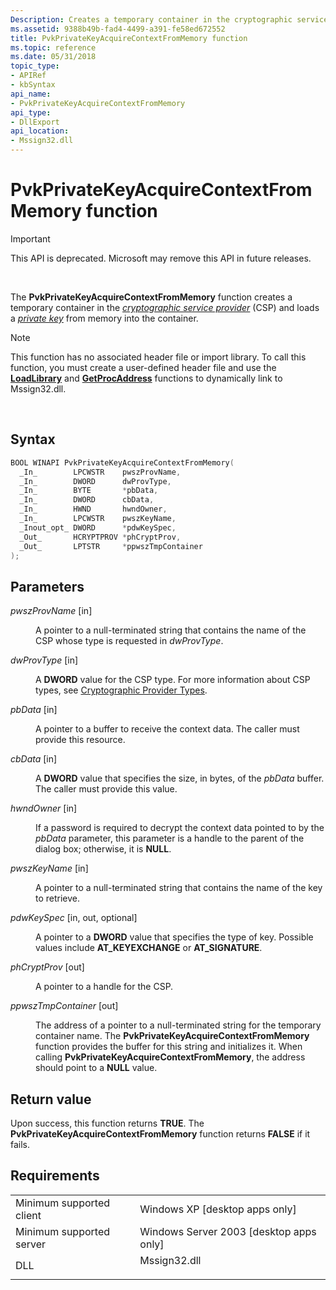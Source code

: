```yaml
---
Description: Creates a temporary container in the cryptographic service provider (CSP) and loads a private key from memory into the container.
ms.assetid: 9388b49b-fad4-4499-a391-fe58ed672552
title: PvkPrivateKeyAcquireContextFromMemory function
ms.topic: reference
ms.date: 05/31/2018
topic_type: 
- APIRef
- kbSyntax
api_name: 
- PvkPrivateKeyAcquireContextFromMemory
api_type: 
- DllExport
api_location: 
- Mssign32.dll
---
```


# PvkPrivateKeyAcquireContextFromMemory function

> [!IMPORTANT]
> This API is deprecated. Microsoft may remove this API in future releases.

 

The **PvkPrivateKeyAcquireContextFromMemory** function creates a temporary container in the [*cryptographic service provider*](../secgloss/c-gly.md) (CSP) and loads a [*private key*](../secgloss/p-gly.md) from memory into the container.

> [!Note]  
> This function has no associated header file or import library. To call this function, you must create a user-defined header file and use the [**LoadLibrary**](/windows/win32/api/libloaderapi/nf-libloaderapi-loadlibrarya) and [**GetProcAddress**](/windows/win32/api/libloaderapi/nf-libloaderapi-getprocaddress) functions to dynamically link to Mssign32.dll.

 

## Syntax


```C++
BOOL WINAPI PvkPrivateKeyAcquireContextFromMemory(
  _In_        LPCWSTR    pwszProvName,
  _In_        DWORD      dwProvType,
  _In_        BYTE       *pbData,
  _In_        DWORD      cbData,
  _In_        HWND       hwndOwner,
  _In_        LPCWSTR    pwszKeyName,
  _Inout_opt_ DWORD      *pdwKeySpec,
  _Out_       HCRYPTPROV *phCryptProv,
  _Out_       LPTSTR     *ppwszTmpContainer
);
```



## Parameters

<dl> <dt>

*pwszProvName* \[in\]
</dt> <dd>

A pointer to a null-terminated string that contains the name of the CSP whose type is requested in *dwProvType*.

</dd> <dt>

*dwProvType* \[in\]
</dt> <dd>

A **DWORD** value for the CSP type. For more information about CSP types, see [Cryptographic Provider Types](cryptographic-provider-types.md).

</dd> <dt>

*pbData* \[in\]
</dt> <dd>

A pointer to a buffer to receive the context data. The caller must provide this resource.

</dd> <dt>

*cbData* \[in\]
</dt> <dd>

A **DWORD** value that specifies the size, in bytes, of the *pbData* buffer. The caller must provide this value.

</dd> <dt>

*hwndOwner* \[in\]
</dt> <dd>

If a password is required to decrypt the context data pointed to by the *pbData* parameter, this parameter is a handle to the parent of the dialog box; otherwise, it is **NULL**.

</dd> <dt>

*pwszKeyName* \[in\]
</dt> <dd>

A pointer to a null-terminated string that contains the name of the key to retrieve.

</dd> <dt>

*pdwKeySpec* \[in, out, optional\]
</dt> <dd>

A pointer to a **DWORD** value that specifies the type of key. Possible values include **AT\_KEYEXCHANGE** or **AT\_SIGNATURE**.

</dd> <dt>

*phCryptProv* \[out\]
</dt> <dd>

A pointer to a handle for the CSP.

</dd> <dt>

*ppwszTmpContainer* \[out\]
</dt> <dd>

The address of a pointer to a null-terminated string for the temporary container name. The **PvkPrivateKeyAcquireContextFromMemory** function provides the buffer for this string and initializes it. When calling **PvkPrivateKeyAcquireContextFromMemory**, the address should point to a **NULL** value.

</dd> </dl>

## Return value

Upon success, this function returns **TRUE**. The **PvkPrivateKeyAcquireContextFromMemory** function returns **FALSE** if it fails.

## Requirements



|                                     |                                                                                         |
|-------------------------------------|-----------------------------------------------------------------------------------------|
| Minimum supported client<br/> | Windows XP \[desktop apps only\]<br/>                                             |
| Minimum supported server<br/> | Windows Server 2003 \[desktop apps only\]<br/>                                    |
| DLL<br/>                      | <dl> <dt>Mssign32.dll</dt> </dl> |



 

 
